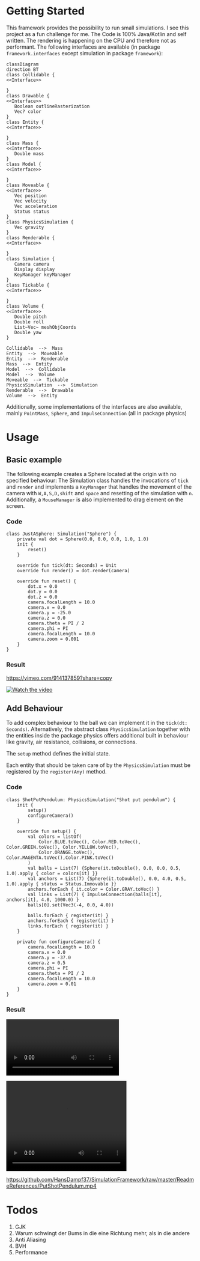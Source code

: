 # Getting Started
This framework provides the possibility to run small simulations. I see this project as a fun challenge for me. The Code is 100% Java/Kotlin and self written. The rendering is happening on the CPU and therefore not as performant.
The following interfaces are available (in package `framework.interfaces` except simulation in package `framework`):
```mermaid
classDiagram
direction BT
class Collidable {
<<Interface>>

}
class Drawable {
<<Interface>>
   Boolean outlineRasterization
   Vec? color
}
class Entity {
<<Interface>>

}
class Mass {
<<Interface>>
   Double mass
}
class Model {
<<Interface>>

}
class Moveable {
<<Interface>>
   Vec position
   Vec velocity
   Vec acceleration
   Status status
}
class PhysicsSimulation {
   Vec gravity
}
class Renderable {
<<Interface>>

}
class Simulation {
   Camera camera
   Display display
   KeyManager keyManager
}
class Tickable {
<<Interface>>

}
class Volume {
<<Interface>>
   Double pitch
   Double roll
   List~Vec~ meshObjCoords
   Double yaw
}

Collidable  -->  Mass 
Entity  -->  Moveable 
Entity  -->  Renderable 
Mass  -->  Entity 
Model  -->  Collidable 
Model  -->  Volume 
Moveable  -->  Tickable
PhysicsSimulation  -->  Simulation 
Renderable  -->  Drawable 
Volume  -->  Entity 
```
Additionally, some implementations of the interfaces are also available, mainly `PointMass`, `Sphere`, and `ImpulseConnection` (all in package physics)
# Usage
## Basic example
The following example creates a Sphere located at the origin with no specified behaviour:
The Simulation class handles the invocations of `tick` and `render` and implements a `KeyManager`
that handles the movement of the camera with `W,A,S,D,shift` and `space` and resetting of the 
simulation with `n`. Additionally, a `MouseManager` is also implemented to drag element on the screen.
### Code
```
class JustASphere: Simulation("Sphere") {
    private val dot = Sphere(0.0, 0.0, 0.0, 1.0, 1.0)
    init {
        reset()
    }

    override fun tick(dt: Seconds) = Unit
    override fun render() = dot.render(camera)

    override fun reset() {
        dot.x = 0.0
        dot.y = 0.0
        dot.z = 0.0
        camera.focalLength = 10.0
        camera.x = 0.0
        camera.y = -25.0
        camera.z = 0.0
        camera.theta = PI / 2
        camera.phi = PI
        camera.focalLength = 10.0
        camera.zoom = 0.001
    }
}
```
### Result

https://vimeo.com/914137859?share=copy

[![Watch the video](https://i.vimeocdn.com/video/914137859.jpg)](https://vimeo.com/914137859?share=copy)


## Add Behaviour
To add complex behaviour to the ball we can implement it in the `tick(dt: Seconds)`.
Alternatively, the abstract class `PhysicsSimulation` together with the entities inside the package physics offers 
additional built in behaviour like gravity, air resistance, collisions, or connections.

The `setup` method defines the initial state.

Each entity that should be taken care of by the `PhysicsSimulation` must be registered by the
`register(Any)` method.
### Code
```
class ShotPutPendulum: PhysicsSimulation("Shot put pendulum") {
    init {
        setup()
        configureCamera()
    }

    override fun setup() {
        val colors = listOf(
            Color.BLUE.toVec(), Color.RED.toVec(), Color.GREEN.toVec(), Color.YELLOW.toVec(),
            Color.ORANGE.toVec(), Color.MAGENTA.toVec(),Color.PINK.toVec()
        )
        val balls = List(7) {Sphere(it.toDouble(), 0.0, 0.0, 0.5, 1.0).apply { color = colors[it] }}
        val anchors = List(7) {Sphere(it.toDouble(), 0.0, 4.0, 0.5, 1.0).apply { status = Status.Immovable }}
        anchors.forEach { it.color = Color.GRAY.toVec() }
        val links = List(7) { ImpulseConnection(balls[it], anchors[it], 4.0, 1000.0) }
        balls[0].set(Vec3(-4, 0.0, 4.0))

        balls.forEach { register(it) }
        anchors.forEach { register(it) }
        links.forEach { register(it) }
    }

    private fun configureCamera() {
        camera.focalLength = 10.0
        camera.x = 0.0
        camera.y = -37.0
        camera.z = 0.5
        camera.phi = PI
        camera.theta = PI / 2
        camera.focalLength = 10.0
        camera.zoom = 0.01
    }
}
```
### Result
![Video](ReadmeReferences/PutShotPendulum.mp4)

<video width="320" height="240" controls>
  <source src="ReadmeReferences/PutShotPendulum.mp4" type="video/mp4">
  Your browser does not support the video tag.
</video>

https://github.com/HansDampf37/SimulationFramework/raw/master/ReadmeReferences/PutShotPendulum.mp4

# Todos
1. GJK
2. Warum schwingt der Bums in die eine Richtung mehr, als in die andere
3. Anti Aliasing
4. BVH
5. Performance
